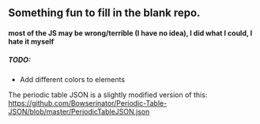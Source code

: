 ## Something fun to fill in the blank repo.

#### most of the JS may be wrong/terrible (I have no idea), I did what I could, I hate it myself

##### TODO: 

* Add different colors to elements

The periodic table JSON is a slightly modified version of this:
https://github.com/Bowserinator/Periodic-Table-JSON/blob/master/PeriodicTableJSON.json